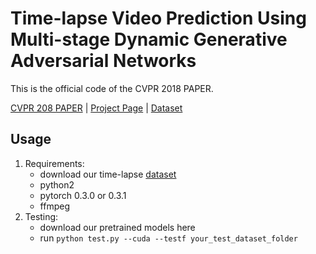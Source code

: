 # Time-lapse Video Prediction Using Multi-stage Dynamic Generative Adversarial Networks

This is the official code of the CVPR 2018 PAPER.

[CVPR 208 PAPER](https://arxiv.org/pdf/1709.07592.pdf) | [Project Page](https://sites.google.com/site/whluoimperial/mdgan) | [Dataset](https://drive.google.com/file/d/1t3g6lBxKgRfXz66BAxNBy225Sr6r09pM/view)

## Usage

1. Requirements:
	* download our time-lapse [dataset](https://drive.google.com/file/d/1t3g6lBxKgRfXz66BAxNBy225Sr6r09pM/view)
	* python2
	* pytorch 0.3.0 or 0.3.1
	* ffmpeg 
2. Testing:
	* download our pretrained models here
	* run `python test.py --cuda --testf your_test_dataset_folder`



